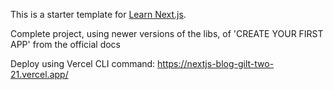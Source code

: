 This is a starter template for [Learn Next.js](https://nextjs.org/learn).

Complete project, using newer versions of the libs, of 'CREATE YOUR FIRST APP' from the official docs

Deploy using Vercel CLI command: https://nextjs-blog-gilt-two-21.vercel.app/
